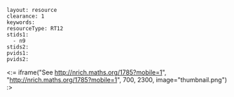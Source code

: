 ````
layout: resource
clearance: 1
keywords:
resourceType: RT12
stids1: 
  - n9
stids2:
pvids1:
pvids2:

````

<:= iframe("See http://nrich.maths.org/1785?mobile=1", "http://nrich.maths.org/1785?mobile=1", 700, 2300, image="thumbnail.png") :>


